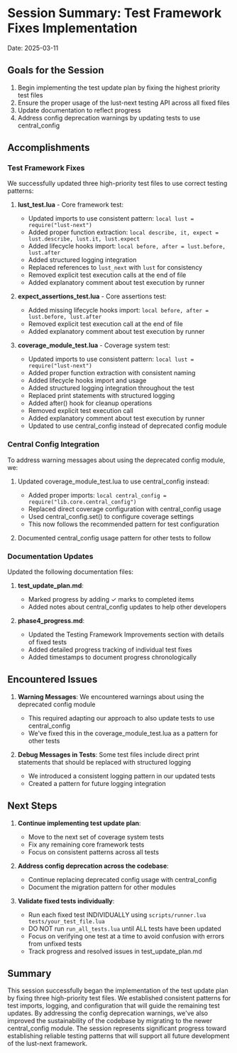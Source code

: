 # Session Summary: Test Framework Fixes Implementation

Date: 2025-03-11

## Goals for the Session

1. Begin implementing the test update plan by fixing the highest priority test files
2. Ensure the proper usage of the lust-next testing API across all fixed files
3. Update documentation to reflect progress
4. Address config deprecation warnings by updating tests to use central_config

## Accomplishments

### Test Framework Fixes

We successfully updated three high-priority test files to use correct testing patterns:

1. **lust_test.lua** - Core framework test:
   - Updated imports to use consistent pattern: `local lust = require("lust-next")`
   - Added proper function extraction: `local describe, it, expect = lust.describe, lust.it, lust.expect`
   - Added lifecycle hooks import: `local before, after = lust.before, lust.after`
   - Added structured logging integration
   - Replaced references to `lust_next` with `lust` for consistency
   - Removed explicit test execution calls at the end of file
   - Added explanatory comment about test execution by runner

2. **expect_assertions_test.lua** - Core assertions test:
   - Added missing lifecycle hooks import: `local before, after = lust.before, lust.after` 
   - Removed explicit test execution call at the end of file
   - Added explanatory comment about test execution by runner

3. **coverage_module_test.lua** - Coverage system test:
   - Updated imports to use consistent pattern: `local lust = require("lust-next")`
   - Added proper function extraction with consistent naming
   - Added lifecycle hooks import and usage
   - Added structured logging integration throughout the test
   - Replaced print statements with structured logging
   - Added after() hook for cleanup operations
   - Removed explicit test execution call
   - Added explanatory comment about test execution by runner
   - Updated to use central_config instead of deprecated config module

### Central Config Integration

To address warning messages about using the deprecated config module, we:

1. Updated coverage_module_test.lua to use central_config instead:
   - Added proper imports: `local central_config = require("lib.core.central_config")`
   - Replaced direct coverage configuration with central_config usage
   - Used central_config.set() to configure coverage settings
   - This now follows the recommended pattern for test configuration

2. Documented central_config usage pattern for other tests to follow

### Documentation Updates

Updated the following documentation files:

1. **test_update_plan.md**:
   - Marked progress by adding ✓ marks to completed items
   - Added notes about central_config updates to help other developers

2. **phase4_progress.md**:
   - Updated the Testing Framework Improvements section with details of fixed tests
   - Added detailed progress tracking of individual test fixes
   - Added timestamps to document progress chronologically

## Encountered Issues

1. **Warning Messages**: We encountered warnings about using the deprecated config module
   - This required adapting our approach to also update tests to use central_config
   - We've fixed this in the coverage_module_test.lua as a pattern for other tests

2. **Debug Messages in Tests**: Some test files include direct print statements that should be replaced with structured logging
   - We introduced a consistent logging pattern in our updated tests
   - Created a pattern for future logging integration

## Next Steps

1. **Continue implementing test update plan**:
   - Move to the next set of coverage system tests
   - Fix any remaining core framework tests
   - Focus on consistent patterns across all tests

2. **Address config deprecation across the codebase**:
   - Continue replacing deprecated config usage with central_config
   - Document the migration pattern for other modules

3. **Validate fixed tests individually**:
   - Run each fixed test INDIVIDUALLY using `scripts/runner.lua tests/your_test_file.lua`
   - DO NOT run `run_all_tests.lua` until ALL tests have been updated
   - Focus on verifying one test at a time to avoid confusion with errors from unfixed tests
   - Track progress and resolved issues in test_update_plan.md

## Summary

This session successfully began the implementation of the test update plan by fixing three high-priority test files. We established consistent patterns for test imports, logging, and configuration that will guide the remaining test updates. By addressing the config deprecation warnings, we've also improved the sustainability of the codebase by migrating to the newer central_config module. The session represents significant progress toward establishing reliable testing patterns that will support all future development of the lust-next framework.